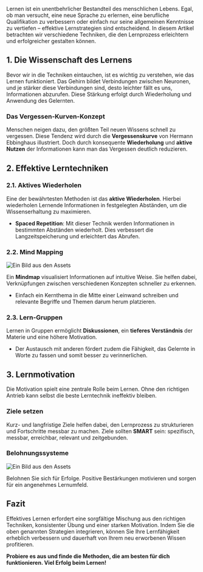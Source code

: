 
Lernen ist ein unentbehrlicher Bestandteil des menschlichen Lebens. Egal, ob man versucht, eine neue Sprache zu erlernen, eine berufliche Qualifikation zu verbessern oder einfach nur seine allgemeinen Kenntnisse zu vertiefen – effektive Lernstrategien sind entscheidend. In diesem Artikel betrachten wir verschiedene Techniken, die den Lernprozess erleichtern und erfolgreicher gestalten können.

## 1. Die Wissenschaft des Lernens

Bevor wir in die Techniken eintauchen, ist es wichtig zu verstehen, wie das Lernen funktioniert. Das Gehirn bildet Verbindungen zwischen Neuronen, und je stärker diese Verbindungen sind, desto leichter fällt es uns, Informationen abzurufen. Diese Stärkung erfolgt durch Wiederholung und Anwendung des Gelernten.

### Das Vergessen-Kurven-Konzept

Menschen neigen dazu, den größten Teil neuen Wissens schnell zu vergessen. Diese Tendenz wird durch die **Vergessenskurve** von Hermann Ebbinghaus illustriert. Doch durch konsequente **Wiederholung** und **aktive Nutzen** der Informationen kann man das Vergessen deutlich reduzieren.

## 2. Effektive Lerntechniken

### 2.1. Aktives Wiederholen

Eine der bewährtesten Methoden ist das **aktive Wiederholen**. Hierbei wiederholen Lernende Informationen in festgelegten Abständen, um die Wissenserhaltung zu maximieren.

- **Spaced Repetition**: Mit dieser Technik werden Informationen in bestimmten Abständen wiederholt. Dies verbessert die Langzeitspeicherung und erleichtert das Abrufen.

### 2.2. Mind Mapping

![Ein Bild aus den Assets](asset:///mindmap.jpg)

Ein **Mindmap** visualisiert Informationen auf intuitive Weise. Sie helfen dabei, Verknüpfungen zwischen verschiedenen Konzepten schneller zu erkennen.

- Einfach ein Kernthema in die Mitte einer Leinwand schreiben und relevante Begriffe und Themen darum herum platzieren.

### 2.3. Lern-Gruppen

Lernen in Gruppen ermöglicht **Diskussionen**, ein **tieferes Verständnis** der Materie und eine höhere Motivation.

- Der Austausch mit anderen fördert zudem die Fähigkeit, das Gelernte in Worte zu fassen und somit besser zu verinnerlichen.

## 3. Lernmotivation

Die Motivation spielt eine zentrale Rolle beim Lernen. Ohne den richtigen Antrieb kann selbst die beste Lerntechnik ineffektiv bleiben.

### Ziele setzen

Kurz- und langfristige Ziele helfen dabei, den Lernprozess zu strukturieren und Fortschritte messbar zu machen. Ziele sollten **SMART** sein: spezifisch, messbar, erreichbar, relevant und zeitgebunden.

### Belohnungssysteme

![Ein Bild aus den Assets](asset:///candy.jpg)

Belohnen Sie sich für Erfolge. Positive Bestärkungen motivieren und sorgen für ein angenehmes Lernumfeld.

## Fazit

Effektives Lernen erfordert eine sorgfältige Mischung aus den richtigen Techniken, konsistenter Übung und einer starken Motivation. Indem Sie die oben genannten Strategien integrieren, können Sie Ihre Lernfähigkeit erheblich verbessern und dauerhaft von Ihrem neu erworbenen Wissen profitieren.

**Probiere es aus und finde die Methoden, die am besten für dich funktionieren. Viel Erfolg beim Lernen!**